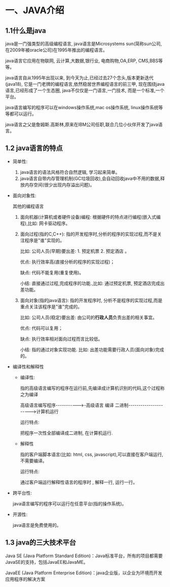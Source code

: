 # 一、JAVA介绍

## 1.1什么是java

java是一门强类型的高级编程语言, java语言是Microsystems sun(简称sun公司,在2009年被oracle公司)在1995年推出的编程语言。

java语言它应用在物联网, 云计算,大数据,银行业, 电商购物,OA,ERP, CMS,BBS等等。

java语言自从1995年出现以来, 到今天为止,已经过去27个念头,版本更新迭代(java18), 它是一门老牌的编程语言,依然稳居世界编程语言的前三甲, 现在围绕java语言,已经形成了一个生态圈, java不仅仅是一门语言,一门技术, 而是一个标准,一个平台。

java语言编写的程序可以在windows操作系统,mac os操作系统, linux操作系统等等都可以运行。

java语言之父是詹姆斯.高斯林,原来在IBM公司任职,联合几位小伙伴开发了java语言。



## 1.2 java语言的特点

- 简单性: 

  1. java语言的语法风格符合自然逻辑, 学习起来简单。
  2. java语言自带内存管理机制(GC垃圾回收),会自动回收java中不用的数据,释放内存空间(很少出现内存溢出问题)。

- 面向对象性:

  其他的编程语言

  1. 面向机器(计算机或者硬件设备)编程:  根据硬件的特点进行编程(嵌入式编程),比如: 网卡驱动程序。

  2. 面向过程(指的C,C++):  指的开发程序时,分析的程序的实现过程,而不是关注程序是"谁"实现的。

     比如: 公司人员(早期)要出差: 1. 预定机票   2. 预定酒店  。

     优点:  执行效率高(直接分析的程序的实现过程)；

     缺点: 代码不能复用(重复使用)。

     小结: 直接通过过程,完成程序的功能.,比如:  通过预定机票, 预定酒店完成出差功能。

  3. 面向对象(指的java语言): 指的开发程序时, 分析不是程序的实现过程,而是重点关注该程序是"谁"完成的。

     比如: 公司人员(稳定)要出差:  由公司的**行政人员**负责出差的相关事宜。

     优点: 代码可以复用；

     缺点: 执行效率相对面向过程而言比较低。

     小结: 指的通过对象实现功能. 比如:  出差功能需要行政人员(面向对象)完成的。

- 编译性和解释性

  - 编译性:

    指的高级语言编写的程序在运行前,先编译成计算机识别的代码,这个过程称之为编译

    高级语言编写程序----------->-高级语言 编译   二进制---------------------->计算机运行

    运行特点:

    把程序一次性全部编译成二进制, 在计算机运行.

  - 解释性

    指的客户端脚本语言(比如: html, css, javascript),可以直接在客户端运行,不需要编译。

    运行特点:

    通过客户端运行解释性语言的程序时 , 解释一行, 运行一行。

- 跨平台性:

  java语言编写的程序可以运行在任意平台(指的操作系统)。

- 开源性:

  java语言是免费使用的。



## 1.3 java的三大技术平台



Java SE (Java Platform Standard Edition)：Java标准平台，所有的项目都需要JavaSE的支持，包括JavaEE和JavaME。

JavaEE (Java Platform Enterprise Edition)：java企业版，以企业为环境而开发应用程序的解决方案

